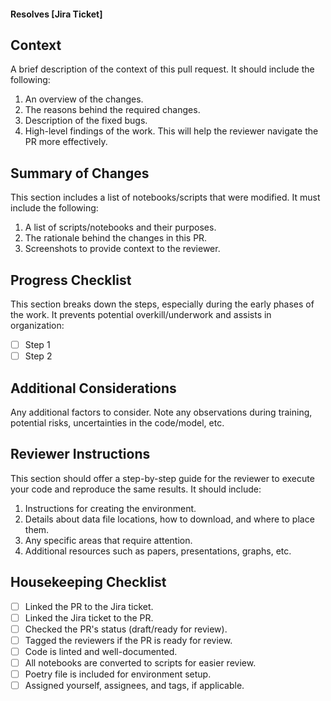 #### Resolves [Jira Ticket]
<!-- Reference the specific Jira ticket linked to this pull request -->

## Context
<!-- Set the stage for the reviewer to anticipate what to expect -->
A brief description of the context of this pull request. It should include the following:
1. An overview of the changes.
2. The reasons behind the required changes.
3. Description of the fixed bugs.
4. High-level findings of the work. This will help the reviewer navigate the PR more effectively.

## Summary of Changes
<!-- Help the reviewer focus their attention on the right areas -->
This section includes a list of notebooks/scripts that were modified. It must include the following:
1. A list of scripts/notebooks and their purposes.
2. The rationale behind the changes in this PR.
3. Screenshots to provide context to the reviewer.

## Progress Checklist
<!-- Help the reviewer understand the steps and self-organize your thoughts -->
This section breaks down the steps, especially during the early phases of the work. It prevents potential overkill/underwork and assists in organization:
- [ ] Step 1
- [ ] Step 2

## Additional Considerations
<!-- Provide any special considerations, e.g., long training times -->
Any additional factors to consider. Note any observations during training, potential risks, uncertainties in the code/model, etc.

## Reviewer Instructions
<!-- Facilitate the reviewer's experience in running your code -->
This section should offer a step-by-step guide for the reviewer to execute your code and reproduce the same results. It should include:
1. Instructions for creating the environment.
2. Details about data file locations, how to download, and where to place them.
3. Any specific areas that require attention.
4. Additional resources such as papers, presentations, graphs, etc.

## Housekeeping Checklist
<!-- Ensure a proper record of the work -->
- [ ] Linked the PR to the Jira ticket.
- [ ] Linked the Jira ticket to the PR.
- [ ] Checked the PR's status (draft/ready for review).
- [ ] Tagged the reviewers if the PR is ready for review.
- [ ] Code is linted and well-documented.
- [ ] All notebooks are converted to scripts for easier review.
- [ ] Poetry file is included for environment setup.
- [ ] Assigned yourself, assignees, and tags, if applicable.
